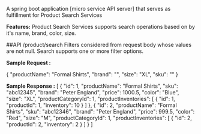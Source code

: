 A spring boot application [micro service API server] that serves as fulfillment for Product Search Services

**Features:**
Product Search Services supports search operations based on by it's name, brand, color, size.

##API /product/search
Filters considered from request body whose values are not null. Search supports one or more filter options.

**Sample Request :**

{
	"productName": "Formal Shirts",
	"brand": "",
	"size": "XL",
	"sku": ""
}

**Sample Response :**
[
    {
        "id": 1,
        "productName": "Formal Shirts",
        "sku": "abc12345",
        "brand": "Peter England",
        "price": 1000.5,
        "color": "Blue",
        "size": "XL",
        "productCategoryId": 1,
        "productInventories": [
            {
                "id": 1,
                "productId": 1,
                "inventory": 10
            }
        ]
    },
    {
        "id": 2,
        "productName": "Formal Shirts",
        "sku": "abc12346",
        "brand": "Peter England",
        "price": 999.5,
        "color": "Red",
        "size": "M",
        "productCategoryId": 1,
        "productInventories": [
            {
                "id": 2,
                "productId": 2,
                "inventory": 2
            }
        ]
    }
]

